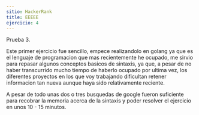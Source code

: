 ```yaml
---
sitio: HackerRank
title: EEEEE
ejercicio: 4
---
```

Prueba 3.
<!--excerpt title-->

Este primer ejercicio fue sencillo, empece realizandolo en golang ya que es el lenguaje de programacion que mas recientemente he ocupado, me sirvio para repasar algunos conceptos basicos de sintaxis, ya que, a pesar de no haber transcurrido mucho tiempo de haberlo ocupado por ultima vez, los diferentes proyectos en los que voy trabajando dificultan retener informacion tan nueva aunque haya sido relativamente reciente.

A pesar de todo unas dos o tres busquedas de google fueron suficiente para recobrar la memoria acerca de la sintaxis y poder resolver el ejercicio en unos 10 - 15 minutos.